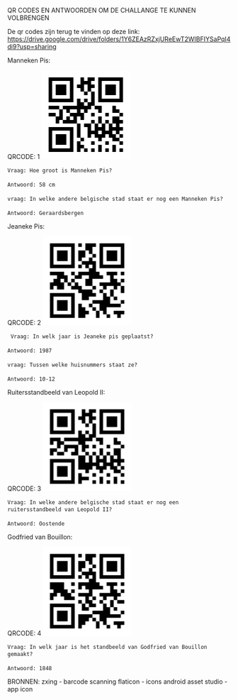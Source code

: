 QR CODES EN ANTWOORDEN OM DE CHALLANGE TE KUNNEN VOLBRENGEN

De qr codes zijn terug te vinden op deze link: https://drive.google.com/drive/folders/1Y6ZEAzRZxjUReEwT2WIBFIYSaPqI4di9?usp=sharing

Manneken Pis:


 QRCODE: 1 
![alt txt](qrCodes/1.png)
  
    Vraag: Hoe groot is Manneken Pis?
  
    Antwoord: 58 cm
    
    vraag: In welke andere belgische stad staat er nog een Manneken Pis?
  
    Antwoord: Geraardsbergen
    
 
Jeaneke Pis: 


  QRCODE: 2
  ![alt txt](qrCodes/2.png)
  
     Vraag: In welk jaar is Jeaneke pis geplaatst?
  
    Antwoord: 1987 
    
    vraag: Tussen welke huisnummers staat ze?
  
    Antwoord: 10-12
    
    
Ruitersstandbeeld van Leopold II: 


  QRCODE: 3
  ![alt txt](qrCodes/3.png)
  
    Vraag: In welke andere belgische stad staat er nog een ruitersstandbeeld van Leopold II?
  
    Antwoord: Oostende
    
Godfried van Bouillon: 


  QRCODE: 4
  ![alt txt](qrCodes/4.png)
  
    Vraag: In welk jaar is het standbeeld van Godfried van Bouillon gemaakt?
  
    Antwoord: 1848
    
    
BRONNEN:
zxing - barcode scanning
flaticon - icons
android asset studio - app icon
   
 
